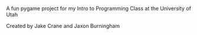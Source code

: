 A fun pygame project for my Intro to Programming Class at the University of Utah

Created by Jake Crane and Jaxon Burningham